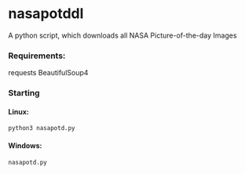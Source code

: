 # nasapotddl
A python script, which downloads all NASA Picture-of-the-day Images

### Requirements:
requests
BeautifulSoup4

### Starting
#### Linux:
```
python3 nasapotd.py
```
#### Windows:
```
nasapotd.py
```
